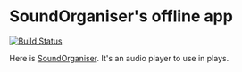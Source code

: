 # SoundOrganiser's offline app

[![Build Status](https://travis-ci.org/nils-van-zuijlen/sound-organiser-offline-app.svg?branch=master)](https://travis-ci.org/nils-van-zuijlen/sound-organiser-offline-app)

Here is [SoundOrganiser](github.com/nils-van-zuijlen/sound-organiser). It's an audio player to use in plays.
